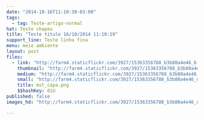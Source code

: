 ```yaml
---
date: "2014-10-16T11:10:30-03:00"
tags:
  - tag: Teste-artigo-normal
hat: Teste chapeu
title: "Teste titulo 16/10/2014 11:10:19"
support_line: Teste linha fina
menu: meio ambiente
layout: post
files:
  - link: "http://farm4.staticflickr.com/3927/15363356788_b3b80a4e46_b.jpg"
    thumbnail: "http://farm4.staticflickr.com/3927/15363356788_b3b80a4e46_t.jpg"
    medium: "http://farm4.staticflickr.com/3927/15363356788_b3b80a4e46_z.jpg"
    small: "http://farm4.staticflickr.com/3927/15363356788_b3b80a4e46_n.jpg"
    title: mst_capa.png
    $$hashKey: 01U
published: false
images_hd: "http://farm4.staticflickr.com/3927/15363356788_b3b80a4e46_n.jpg"

---
```

